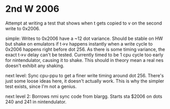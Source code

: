 # 2nd W 2006
Attempt at writing a test that shows when t gets copied to v on the second write to 0x2006.

simple: Writes to 0x2006 have a ~12 dot variance. Should be stable on HW but shake on emulators if t->v happens instantly when a write cycle to 0x2006 happens right before dot 256. As there is some timing variance, the exact t->v delay can't be tested. Currently timed to be 1 cpu cycle too early for nintendulator, causing it to shake. This should in theory mean a real nes doesn't exhibit any shaking.

next level: Sync cpu-ppu to get a finer write timing around dot 256. There's just some loose ideas here, it doesn't actually work. This is why the simpler test exists, since I'm not a genius.

next level 2: Borrows nmi sync code from blargg. Starts sta $2006 on dots 240 and 241 in nintendulator.